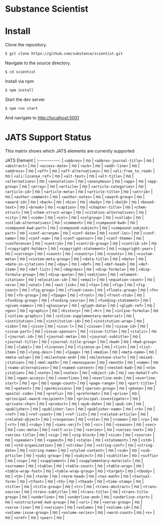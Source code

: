 # Substance Scientist

# Install

Clone the repository.

```bash
$ git clone https://github.com/substance/scientist.git
```

Navigate to the source directory.

```bash
$ cd scientist
```

Install via npm

```bash
$ npm install
```

Start the dev server

```bash
$ npm run start
```

And navigate to [http://localhost:5001](http://localhost:5001)


# JATS Support Status

This matrix shows which JATS elements are currently supported

JATS Element                       | :-----------: |
`<abbrev>`                         | no            |
`<abbrev-journal-title>`           | no            |
`<abstract>`                       | no            |
`<access-date>`                    | no            |
`<ack>`                            | no            |
`<addr-line>`                      | no            |
`<address>`                        | no            |
`<aff>`                            | no            |
`<aff-alternatives>`               | no            |
`<ali:free_to_read>`               | no            |
`<ali:license_ref>`                | no            |
`<alt-text>`                       | no            |
`<alt-title>`                      | no            |
`<alternatives>`                   | no            |
`<annotation>`                     | no            |
`<anonymous>`                      | no            |
`<app>`                            | no            |
`<app-group>`                      | no            |
`<array>`                          | no            |
`<article>`                        | no            |
`<article-categories>`             | no            |
`<article-id>`                     | no            |
`<article-meta>`                   | no            |
`<article-title>`                  | no            |
`<attrib>`                         | no            |
`<author-comment>`                 | no            |
`<author-notes>`                   | no            |
`<award-group>`                    | no            |
`<award-id>`                       | no            |
`<back>`                           | no            |
`<bio>`                            | no            |
`<body>`                           | no            |
`<bold>`                           | no            |
`<boxed-text>`                     | no            |
`<break>`                          | no            |
`<caption>`                        | no            |
`<chapter-title>`                  | no            |
`<chem-struct>`                    | no            |
`<chem-struct-wrap>`               | no            |
`<citation-alternatives>`          | no            |
`<city>`                           | no            |
`<code>`                           | no            |
`<col>`                            | no            |
`<colgroup>`                       | no            |
`<collab>`                         | no            |
`<collab-alternatives>`            | no            |
`<comment>`                        | no            |
`<compound-kwd>`                   | no            |
`<compound-kwd-part>`              | no            |
`<compound-subject>`               | no            |
`<compound-subject-part>`          | no            |
`<conf-acronym>`                   | no            |
`<conf-date>`                      | no            |
`<conf-loc>`                       | no            |
`<conf-name>`                      | no            |
`<conf-num>`                       | no            |
`<conf-sponsor>`                   | no            |
`<conf-theme>`                     | no            |
`<conference>`                     | no            |
`<contrib>`                        | no            |
`<contrib-group>`                  | no            |
`<contrib-id>`                     | no            |
`<copyright-holder>`               | no            |
`<copyright-statement>`            | no            |
`<copyright-year>`                 | no            |
`<corresp>`                        | no            |
`<count>`                          | no            |
`<country>`                        | no            |
`<counts>`                         | no            |
`<custom-meta>`                    | no            |
`<custom-meta-group>`              | no            |
`<data-title>`                     | no            |
`<date>`                           | no            |
`<date-in-citation>`               | no            |
`<day>`                            | no            |
`<def>`                            | no            |
`<def-head>`                       | no            |
`<def-item>`                       | no            |
`<def-list>`                       | no            |
`<degrees>`                        | no            |
`<disp-formula>`                   | no            |
`<disp-formula-group>`             | no            |
`<disp-quote>`                     | no            |
`<edition>`                        | no            |
`<element-citation>`               | no            |
`<elocation-id>`                   | no            |
`<email>`                          | no            |
`<equation-count>`                 | no            |
`<era>`                            | no            |
`<etal>`                           | no            |
`<ext-link>`                       | no            |
`<fax>`                            | no            |
`<fig>`                            | no            |
`<fig-count>`                      | no            |
`<fig-group>`                      | no            |
`<fixed-case>`                     | no            |
`<floats-group>`                   | no            |
`<fn>`                             | no            |
`<fn-group>`                       | no            |
`<fpage>`                          | no            |
`<front>`                          | no            |
`<front-stub>`                     | no            |
`<funding-group>`                  | no            |
`<funding-source>`                 | no            |
`<funding-statement>`              | no            |
`<given-names>`                    | no            |
`<glossary>`                       | no            |
`<glyph-data>`                     | no            |
`<glyph-ref>`                      | no            |
`<gov>`                            | no            |
`<graphic>`                        | no            |
`<history>`                        | no            |
`<hr>`                             | no            |
`<inline-formula>`                 | no            |
`<inline-graphic>`                 | no            |
`<inline-supplementary-material>`  | no            |
`<institution>`                    | no            |
`<institution-id>`                 | no            |
`<institution-wrap>`               | no            |
`<isbn>`                           | no            |
`<issn>`                           | no            |
`<issn-l>`                         | no            |
`<issue>`                          | no            |
`<issue-id>`                       | no            |
`<issue-part>`                     | no            |
`<issue-sponsor>`                  | no            |
`<issue-title>`                    | no            |
`<italic>`                         | no            |
`<journal-id>`                     | no            |
`<journal-meta>`                   | no            |
`<journal-subtitle>`               | no            |
`<journal-title>`                  | no            |
`<journal-title-group>`            | no            |
`<kwd>`                            | no            |
`<kwd-group>`                      | no            |
`<label>`                          | no            |
`<license>`                        | no            |
`<license-p>`                      | no            |
`<list>`                           | no            |
`<list-item>`                      | no            |
`<long-desc>`                      | no            |
`<lpage>`                          | no            |
`<media>`                          | no            |
`<meta-name>`                      | no            |
`<meta-value>`                     | no            |
`<milestone-end>`                  | no            |
`<milestone-start>`                | no            |
`<mixed-citation>`                 | no            |
`<mml:math>`                       | no            |
`<monospace>`                      | no            |
`<month>`                          | no            |
`<name>`                           | no            |
`<name-alternatives>`              | no            |
`<named-content>`                  | no            |
`<nested-kwd>`                     | no            |
`<nlm-citation>`                   | no            |
`<note>`                           | no            |
`<notes>`                          | no            |
`<object-id>`                      | no            |
`<on-behalf-of>`                   | no            |
`<open-access>`                    | no            |
`<overline>`                       | no            |
`<overline-end>`                   | no            |
`<overline-start>`                 | no            |
`<p>`                              | no            |
`<page-count>`                     | no            |
`<page-range>`                     | no            |
`<part-title>`                     | no            |
`<patent>`                         | no            |
`<permissions>`                    | no            |
`<person-group>`                   | no            |
`<phone>`                          | no            |
`<postal-code>`                    | no            |
`<prefix>`                         | no            |
`<preformat>`                      | no            |
`<price>`                          | no            |
`<principal-award-recipient>`      | no            |
`<principal-investigator>`         | no            |
`<private-char>`                   | no            |
`<product>`                        | no            |
`<pub-date>`                       | no            |
`<pub-id>`                         | no            |
`<publisher>`                      | no            |
`<publisher-loc>`                  | no            |
`<publisher-name>`                 | no            |
`<rb>`                             | no            |
`<ref>`                            | no            |
`<ref-count>`                      | no            |
`<ref-list>`                       | no            |
`<related-article>`                | no            |
`<related-object>`                 | no            |
`<response>`                       | no            |
`<role>`                           | no            |
`<roman>`                          | no            |
`<rp>`                             | no            |
`<rt>`                             | no            |
`<ruby>`                           | no            |
`<sans-serif>`                     | no            |
`<sc>`                             | no            |
`<season>`                         | no            |
`<sec>`                            | no            |
`<sec-meta>`                       | no            |
`<self-uri>`                       | no            |
`<series>`                         | no            |
`<series-text>`                    | no            |
`<series-title>`                   | no            |
`<sig>`                            | no            |
`<sig-block>`                      | no            |
`<size>`                           | no            |
`<source>`                         | no            |
`<speaker>`                        | no            |
`<speech>`                         | no            |
`<state>`                          | no            |
`<statement>`                      | no            |
`<std>`                            | no            |
`<std-organization>`               | no            |
`<strike>`                         | no            |
`<string-conf>`                    | no            |
`<string-date>`                    | no            |
`<string-name>`                    | no            |
`<styled-content>`                 | no            |
`<sub>`                            | no            |
`<sub-article>`                    | no            |
`<subj-group>`                     | no            |
`<subject>`                        | no            |
`<subtitle>`                       | no            |
`<suffix>`                         | no            |
`<sup>`                            | no            |
`<supplement>`                     | no            |
`<supplementary-material>`         | no            |
`<surname>`                        | no            |
`<table>`                          | no            |
`<table-count>`                    | no            |
`<table-wrap>`                     | no            |
`<table-wrap-foot>`                | no            |
`<table-wrap-group>`               | no            |
`<target>`                         | no            |
`<tbody>`                          | no            |
`<td>`                             | no            |
`<term>`                           | no            |
`<term-head>`                      | no            |
`<tex-math>`                       | no            |
`<textual-form>`                   | no            |
`<tfoot>`                          | no            |
`<th>`                             | no            |
`<thead>`                          | no            |
`<time-stamp>`                     | no            |
`<title>`                          | no            |
`<title-group>`                    | no            |
`<tr>`                             | no            |
`<trans-abstract>`                 | no            |
`<trans-source>`                   | no            |
`<trans-subtitle>`                 | no            |
`<trans-title>`                    | no            |
`<trans-title-group>`              | no            |
`<underline>`                      | no            |
`<underline-end>`                  | no            |
`<underline-start>`                | no            |
`<unstructured-kwd-group>`         | no            |
`<uri>`                            | no            |
`<verse-group>`                    | no            |
`<verse-line>`                     | no            |
`<version>`                        | no            |
`<volume>`                         | no            |
`<volume-id>`                      | no            |
`<volume-issue-group>`             | no            |
`<volume-series>`                  | no            |
`<word-count>`                     | no            |
`<x>`                              | no            |
`<xref>`                           | no            |
`<year>`                           | no            |

